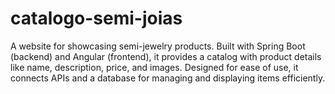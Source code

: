 # catalogo-semi-joias
A website for showcasing semi-jewelry products. Built with Spring Boot (backend) and Angular (frontend), it provides a catalog with product details like name, description, price, and images. Designed for ease of use, it connects APIs and a database for managing and displaying items efficiently.
